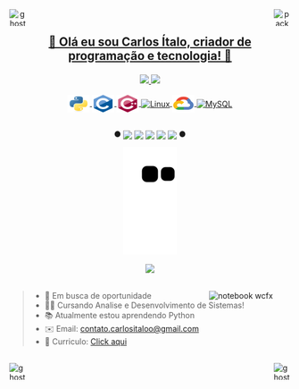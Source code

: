 <div align="center">
    <a href="https://github.com/carlositaloo">
    <img align="left" alt="ghost" height="30" width="30" src="https://media.giphy.com/media/cq8qwbRUWruRG/giphy.gif">
    <img align="right" alt="packman" height="30" width="30" src="https://media.giphy.com/media/QU86X0DlOCBCL5feZZ/giphy.gif">
    </br>
    <h2>👋 Olá eu sou Carlos Ítalo, criador de programação e tecnologia! 👋<p></p></h2>
</div>

<div align="center">
    <img height="160em" src="https://github-readme-stats.vercel.app/api?username=carlositaloo&show_icons=true&theme=dark&include_all_commits=true&count_private=true"/>
    <img height="160em" src="https://github-readme-stats.vercel.app/api/top-langs/?username=carlositaloo&layout=compact&langs_count=7&theme=dark"/>
</div>

<!--
<div>
  <p align="center">
  <img align="center" src="https://github-readme-stats.vercel.app/api/top-langs/?username=carlositaloo&exclude_repo=carlositaloo&hide_title=true&theme=gotham"/>
</div>
-->
  
<div style="display: inline_block" align="center"><br>
	<!-- https://github.com/devicons/devicon/tree/master/icons -->
    <img align="center" alt="Python" height="32" width="40" src="https://raw.githubusercontent.com/devicons/devicon/master/icons/python/python-original.svg">
    <img align="center" alt="C" height="32" width="40" src="https://raw.githubusercontent.com/devicons/devicon/master/icons/c/c-original.svg">
    <img align="center" alt="C++" height="32" width="40" src="https://raw.githubusercontent.com/devicons/devicon/master/icons/cplusplus/cplusplus-original.svg">
    <img align="center" alt="Linux" height="32" width="32" src="https://i.ibb.co/v4J2JzV/iconmonstr-linux-os-1-240.png">
    <img align="center" alt="Google Clound" height="32" width="40" src="https://raw.githubusercontent.com/devicons/devicon/master/icons/googlecloud/googlecloud-original.svg">
    <img align="center" alt="MySQL" height="32" width="32" src="https://i.ibb.co/5TyPb01/teucu00jkasbrvgsg2aqshpdhc.png">
    </a>
	
##
●
    <a href="https://instagram.com/carlositaloo" target="_blank"><img src="https://img.shields.io/badge/-Instagram-%23E4405F?style=for-the-badge&logo=instagram&logoColor=white" target="_blank" align="center"></a>
    <a href="https://www.twitch.tv/iNooTh" target="_blank"><img src="https://img.shields.io/badge/Twitch-9146FF?style=for-the-badge&logo=twitch&logoColor=white" target="_blank" align="center"></a>
    <a href="https://discord.gg/3ksGanN" target="_blank"><img src="https://img.shields.io/badge/Discord-7289DA?style=for-the-badge&logo=discord&logoColor=white" target="_blank" align="center"></a> 
    <a href = "mailto:contato.carlositaloo@gmail.com"><img src="https://img.shields.io/badge/-Gmail-%23333?style=for-the-badge&logo=gmail&logoColor=white" target="_blank" align="center"></a>
    <a href="https://www.linkedin.com/in/carlositaloo" target="_blank"><img src="https://img.shields.io/badge/-LinkedIn-%230077B5?style=for-the-badge&logo=linkedin&logoColor=white" target="_blank" align="center"></a>
●

<a href="https://github.com/carlositaloo">

  ![Snake animation](https://github.com/carlositaloo/carlositaloo/blob/output/github-contribution-grid-snake.svg)
    <p>
    <img src="https://komarev.com/ghpvc/?username=carlositaloo&color=blueviolet">
    </p>
  
##
</div>
	
<!--
https://raw.githubusercontent.com/MicaelliMedeiros/micaellimedeiros/master/image/computer-illustration.png"
-->
<img src="https://media.giphy.com/media/juua9i2c2fA0AIp2iq/giphy.gif" min-width="146px" max-width="146px" width="146px" align="right" alt="notebook wcfx">
</a>

> - 🌱 Em busca de oportunidade
> - 👨‍🎓 Cursando Analise e Desenvolvimento de Sistemas!
> - 📚 Atualmente estou aprendendo Python
> - ✉️ Email: contato.carlositaloo@gmail.com
> - 👔 Curriculo: [Click aqui](https://github.com/carlositaloo/carlositaloo/blob/main/Curr%C3%ADculo/Curr%C3%ADculo_CARLOS_ITALO.pdf)
> <!-- > - 😄 Apelido: iNooTh -->
##
<a href="https://github.com/carlositaloo">
<img align="left" alt="ghost" height="30" width="30" src="https://media.giphy.com/media/RAGUpYLsOX2Pm/giphy.gif">
<img align="right" alt="ghost" height="30" width="30" src="https://media.giphy.com/media/NctG5rLeF1Fm0/giphy.gif"></a>

